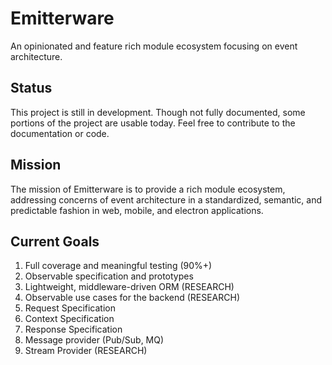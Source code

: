 # Emitterware
An opinionated and feature rich module ecosystem focusing on event architecture.

## Status
This project is still in development. Though not fully documented, some portions of the project are usable today.
Feel free to contribute to the documentation or code.

## Mission
The mission of Emitterware is to provide a rich module ecosystem, addressing concerns of event architecture in a standardized, semantic, and predictable fashion in web, mobile, and electron applications.

## Current Goals
1. Full coverage and meaningful testing (90%+)
2. Observable specification and prototypes
3. Lightweight, middleware-driven ORM (RESEARCH)
4. Observable use cases for the backend (RESEARCH)
5. Request Specification
6. Context Specification
7. Response Specification
8. Message provider (Pub/Sub, MQ)
9. Stream Provider (RESEARCH)
